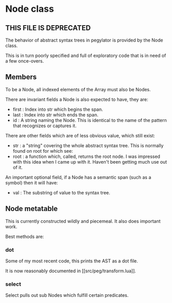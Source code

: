 # Node class

## THIS FILE IS DEPRECATED

  The behavior of abstract syntax trees in pegylator is provided by the Node
class.


This is in turn poorly specified and full of exploratory code that is in need
of a few once-overs.


## Members


  To be a Node, all indexed elements of the Array must also be Nodes. 


There are invariant fields a Node is also expected to have, they are:
 
  - first :  Index into str which begins the span.
  - last  :  Index into str which ends the span.
  - id    :  A string naming the Node. 
               This is identical to the name of the pattern that recognizes
               or captures it.



There are other fields which are of less obvious value, which still exist:


  - str  : a "string" covering the whole abstract syntax tree.
             This is normally found on root for which see:
  - root : a function which, called, returns the root node.
             I was impressed with this idea when I came up with it.
             Haven't been getting much use out of it.


An important optional field, if a Node has a semantic span (such as a symbol)
then it will have:


  - val :  The substring of value to the syntax tree.


## Node metatable


  This is currently constructed wildly and piecemeal.  It also does important
work. 


Best methods are:


### dot

  Some of my most recent code, this prints the AST as a dot file. 


It is now reasonably documented in [[src/peg/transform.lua]].


### select

  Select pulls out sub Nodes which fulfill certain predicates.


